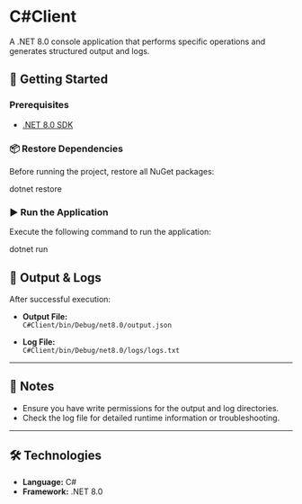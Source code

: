 # C#Client

A .NET 8.0 console application that performs specific operations and generates structured output and logs.

## 🚀 Getting Started

### Prerequisites

- [.NET 8.0 SDK](https://dotnet.microsoft.com/en-us/download/dotnet/8.0)

### 📦 Restore Dependencies

Before running the project, restore all NuGet packages:

dotnet restore

### ▶️ Run the Application

Execute the following command to run the application:


dotnet run

## 📁 Output & Logs

After successful execution:

- **Output File:**  
  `C#Client/bin/Debug/net8.0/output.json`

- **Log File:**  
  `C#Client/bin/Debug/net8.0/logs/logs.txt`

---

## 📌 Notes

- Ensure you have write permissions for the output and log directories.
- Check the log file for detailed runtime information or troubleshooting.

---

## 🛠 Technologies

- **Language:** C#
- **Framework:** .NET 8.0

